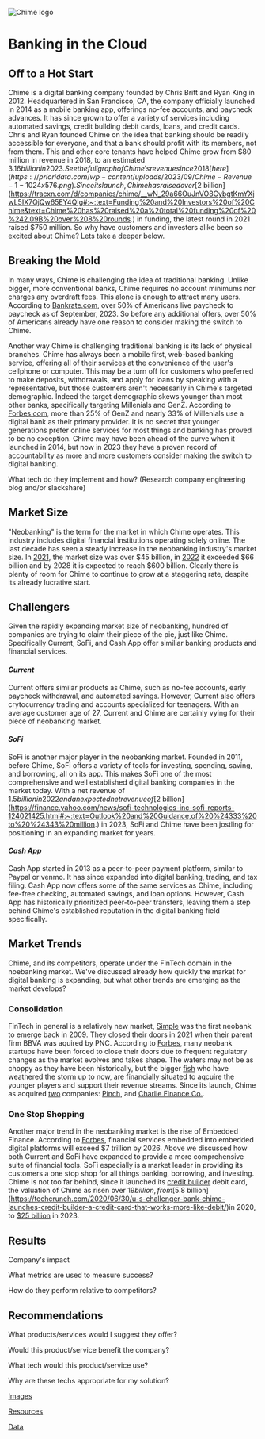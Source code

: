 ![Chime logo](https://www.business.org/app/uploads/2022/08/Chime-logo-300x86.png)

# Banking in the Cloud

## Off to a Hot Start

Chime is a digital banking company founded by Chris Britt and Ryan King in 2012. Headquartered in San Francisco, CA, the company officially launched in 2014 as a mobile banking app, offerings no-fee accounts, and paycheck advances. It has since grown to offer a variety of services including automated savings, credit building debit cards, loans, and credit cards. Chris and Ryan founded Chime on the idea that banking should be readily accessible for everyone, and that a bank should profit with its members, not from them. This and other core tenants have helped Chime grow from $80 million in revenue in 2018, to an estimated $3.16 billion in 2023. See the full graph of Chime's revenue since 2018 [here](https://prioridata.com/wp-content/uploads/2023/09/Chime-Revenue-1-1024x576.png). Since its launch, Chime has raised over [$2 billion](https://tracxn.com/d/companies/chime/__wN_29a66OuJnVO8CybgtKmYXjwL5IX7QjQw65EY4QIg#:~:text=Funding%20and%20Investors%20of%20Chime&text=Chime%20has%20raised%20a%20total%20funding%20of%20%242.09B%20over%208%20rounds.) in funding, the latest round in 2021 raised $750 million. So why have customers and investers alike been so excited about Chime? Lets take a deeper below.

## Breaking the Mold

In many ways, Chime is challenging the idea of traditional banking. Unlike bigger, more conventional banks, Chime requires no account minimums nor charges any overdraft fees. This alone is enough to attract many users. According to [Bankrate.com](https://www.bankrate.com/finance/credit-cards/living-paycheck-to-paycheck-statistics/), over 50% of Americans live paycheck to paycheck as of September, 2023. So before any additional offers, over 50% of Americans already have one reason to consider making the switch to Chime.

Another way Chime is challenging traditional banking is its lack of physical branches. Chime has always been a mobile first, web-based banking service, offering all of their services at the convenience of the user's cellphone or computer. This may be a turn off for customers who preferred to make deposits, withdrawals, and apply for loans by speaking with a representative, but those customers aren't necessarily in Chime's targeted demographic. Indeed the target demographic skews younger than most other banks, specifically targeting Millenials and GenZ. According to [Forbes.com](https://www.forbes.com/sites/ronshevlin/2022/05/16/2022-online-bank-ranking-chime-at-the-top-current-coming-on-strong/?sh=7d099ae81573), more than 25% of GenZ and nearly 33% of Millenials use a digital bank as their primary provider. It is no secret that younger generations prefer online services for most things and banking has proved to be no exception. Chime may have been ahead of the curve when it launched in 2014, but now in 2023 they have a proven record of accountability as more and more customers consider making the switch to digital banking.

What tech do they implement and how? (Research company engineering blog and/or slackshare)

## Market Size

"Neobanking" is the term for the market in which Chime operates. This industry includes digital financial institutions operating solely online. The last decade has seen a steady increase in the neobanking industry's market size. In [2021](https://research.contrary.com/reports/chime), the market size was over $45 billion, in [2022](https://www.grandviewresearch.com/industry-analysis/neobanking-market) it exceeded $66 billion and by 2028 it is expected to reach $600 billion. Clearly there is plenty of room for Chime to continue to grow at a staggering rate, despite its already lucrative start. 

## Challengers

Given the rapidly expanding market size of neobanking, hundred of companies are trying to claim their piece of the pie, just like Chime. Specifically Current, SoFi, and Cash App offer similiar banking products and financial services.

#### *Current*

Current offers similar products as Chime, such as no-fee accounts, early paycheck withdrawal, and automated savings. However, Current also offers crytocurrency trading and accounts specialized for teenagers. With an average customer age of 27, Current and Chime are certainly vying for their piece of neobanking market.

#### *SoFi*

SoFi is another major player in the neobanking market. Founded in 2011, before Chime, SoFi offers a variety of tools for investing, spending, saving, and borrowing, all on its app. This makes SoFi one of the most comprehensive and well established digital banking companies in the market today. With a net revenue of $1.5 billion in 2022 and an expected net revenue of [$2 billion](https://finance.yahoo.com/news/sofi-technologies-inc-sofi-reports-124021425.html#:~:text=Outlook%20and%20Guidance,of%20%24333%20to%20%24343%20million.) in 2023, SoFi and Chime have been jostling for positioning in an expanding market for years.

#### *Cash App*

Cash App started in 2013 as a peer-to-peer payment platform, similar to Paypal or venmo. It has since expanded into digital banking, trading, and tax filing. Cash App now offers some of the same services as Chime, including fee-free checking, automated savings, and loan options. However, Cash App has historically prioritized peer-to-peer transfers, leaving them a step behind Chime's established reputation in the digital banking field specifically.


## Market Trends

Chime, and its competitors, operate under the FinTech domain in the noebanking market. We've discussed already how quickly the market for digital banking is expanding, but what other trends are emerging as the market develops?

### Consolidation

FinTech in general is a relatively new market, [Simple](https://www.finextra.com/newsarticle/37234/simple-shuts-down) was the first neobank to emerge back in 2009. They closed their doors in 2021 when their parent firm BBVA was aquired by PNC. According to [Forbes](https://www.forbes.com/sites/sarahkocianski/2023/01/17/where-will-2023s-fintech-ma-happen/?sh=515115b35afc), many neobank startups have been forced to close their doors due to frequent regulatory changes as the market evolves and takes shape. The waters may not be as choppy as they have been historically, but the bigger [fish](https://www.google.com/search?q=biggest+neobanks&sca_esv=590654907&rlz=1C5CHFA_enUS963US963&ei=8hd6ZaeaNLLfkPIP7-KTiAY&ved=0ahUKEwin27X_o42DAxWyL0QIHW_xBGEQ4dUDCBE&uact=5&oq=biggest+neobanks&gs_lp=Egxnd3Mtd2l6LXNlcnAiEGJpZ2dlc3QgbmVvYmFua3MyCxAAGIAEGIoFGJECMgUQABiABDIFEAAYgAQyBRAAGIAEMgUQABiABDIEEAAYHjIEEAAYHjILEAAYgAQYigUYhgMyCxAAGIAEGIoFGIYDSI0FUABYAHAAeAGQAQCYAbIBoAGyAaoBAzAuMbgBA8gBAPgBAeIDBBgAIEGIBgE&sclient=gws-wiz-serp) who have weathered the storm up to now, are financially situated to aqcuire the younger players and support their revenue streams. Since its launch, Chime as acquired [two](https://www.crunchbase.com/search/acquisitions/field/organization.companies/num_acquisitions/chime-2) companies: [Pinch](https://www.crunchbase.com/organization/ferment-labs), and [Charlie Finance Co.](https://www.crunchbase.com/organization/ferment-labs).

### One Stop Shopping

Another major trend in the neobanking market is the rise of Embedded Finance. According to [Forbes](https://www.forbes.com/sites/forbestechcouncil/2023/05/31/why-niche-financial-services-could-be-the-next-embedded-finance-trend/?sh=1314ef5a6b61), financial services embedded into embedded digital platforms will exceed $7 trillion by 2026. Above we discussed how both Current and SoFi have expanded to provide a more comprehensive suite of financial tools. SoFi especially is a market leader in providing its customers a one stop shop for all things banking, borrowing, and investing. Chime is not too far behind, since it launched its [credit builder](https://www.chime.com/credit-builder/) debit card, the valuation of Chime as risen over $19 billion, from [$5.8 billion](https://techcrunch.com/2020/06/30/u-s-challenger-bank-chime-launches-credit-builder-a-credit-card-that-works-more-like-debit/)in 2020, to [$25 billion](https://www.cnbc.com/2023/05/09/chime-disruptor-50.html) in 2023. 


## Results

Company's impact

What metrics are used to measure success?

How do they perform relative to competitors?

## Recommendations

What products/services would I suggest they offer?

Would this product/service benefit the company?

What tech would this product/service use?

Why are these techs appropriate for my solution?






[Images](Images)

[Resources](Resources)

[Data](Data)



